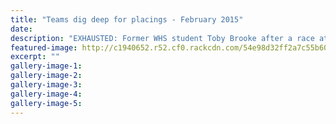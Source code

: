 ```yaml
---
title: "Teams dig deep for placings - February 2015"
date: 
description: "EXHAUSTED: Former WHS student Toby Brooke after a race at Lake Karapiro. He will need recovery time before heading to Sydney for the Australian GP2 competition, Wanganui Chronicle article 17/2/15..."
featured-image: http://c1940652.r52.cf0.rackcdn.com/54e98d32ff2a7c55b6002b5c/Kayaking,Toby-Brooke.jpg
excerpt: ""
gallery-image-1: 
gallery-image-2: 
gallery-image-3: 
gallery-image-4: 
gallery-image-5: 
---
```

